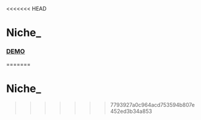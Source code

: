 <<<<<<< HEAD
# Niche_
### [DEMO](https://tetiana2304.github.io/Niche_/)
=======
# Niche_
>>>>>>> 7793927a0c964acd753594b807e452ed3b34a853
